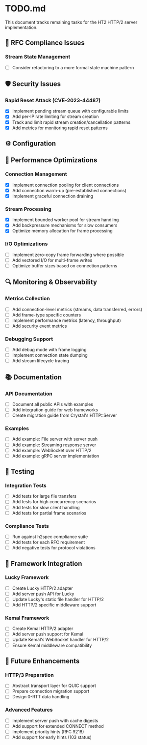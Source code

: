 # TODO.md

This document tracks remaining tasks for the HT2 HTTP/2 server implementation.

## 🔧 RFC Compliance Issues

### Stream State Management
- [ ] Consider refactoring to a more formal state machine pattern


## 🛡️ Security Issues

### Rapid Reset Attack (CVE-2023-44487)
- [x] Implement pending stream queue with configurable limits
- [x] Add per-IP rate limiting for stream creation
- [x] Track and limit rapid stream creation/cancellation patterns
- [x] Add metrics for monitoring rapid reset patterns

## ⚙️ Configuration


## 🚀 Performance Optimizations

### Connection Management
- [x] Implement connection pooling for client connections
- [x] Add connection warm-up (pre-established connections)
- [x] Implement graceful connection draining

### Stream Processing
- [x] Implement bounded worker pool for stream handling
- [x] Add backpressure mechanisms for slow consumers
- [x] Optimize memory allocation for frame processing

### I/O Optimizations
- [ ] Implement zero-copy frame forwarding where possible
- [ ] Add vectored I/O for multi-frame writes
- [ ] Optimize buffer sizes based on connection patterns

## 🔍 Monitoring & Observability

### Metrics Collection
- [ ] Add connection-level metrics (streams, data transferred, errors)
- [ ] Add frame-type specific counters
- [ ] Implement performance metrics (latency, throughput)
- [ ] Add security event metrics

### Debugging Support
- [ ] Add debug mode with frame logging
- [ ] Implement connection state dumping
- [ ] Add stream lifecycle tracing

## 📚 Documentation

### API Documentation
- [ ] Document all public APIs with examples
- [ ] Add integration guide for web frameworks
- [ ] Create migration guide from Crystal's HTTP::Server

### Examples
- [ ] Add example: File server with server push
- [ ] Add example: Streaming response server
- [ ] Add example: WebSocket over HTTP/2
- [ ] Add example: gRPC server implementation

## 🧪 Testing

### Integration Tests
- [ ] Add tests for large file transfers
- [ ] Add tests for high concurrency scenarios
- [ ] Add tests for slow client handling
- [ ] Add tests for partial frame scenarios

### Compliance Tests
- [ ] Run against h2spec compliance suite
- [ ] Add tests for each RFC requirement
- [ ] Add negative tests for protocol violations

## 🔄 Framework Integration

### Lucky Framework
- [ ] Create Lucky HTTP/2 adapter
- [ ] Add server push API for Lucky
- [ ] Update Lucky's static file handler for HTTP/2
- [ ] Add HTTP/2 specific middleware support

### Kemal Framework
- [ ] Create Kemal HTTP/2 adapter
- [ ] Add server push support for Kemal
- [ ] Update Kemal's WebSocket handler for HTTP/2
- [ ] Ensure Kemal middleware compatibility

## 🎯 Future Enhancements

### HTTP/3 Preparation
- [ ] Abstract transport layer for QUIC support
- [ ] Prepare connection migration support
- [ ] Design 0-RTT data handling

### Advanced Features
- [ ] Implement server push with cache digests
- [ ] Add support for extended CONNECT method
- [ ] Implement priority hints (RFC 9218)
- [ ] Add support for early hints (103 status)